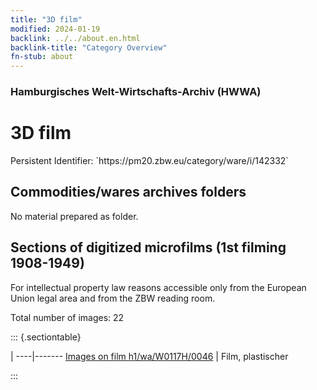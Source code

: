 ```yaml
---
title: "3D film"
modified: 2024-01-19
backlink: ../../about.en.html
backlink-title: "Category Overview"
fn-stub: about
---
```


### Hamburgisches Welt-Wirtschafts-Archiv (HWWA)

# 3D film

<div class="hint">Persistent Identifier: `https://pm20.zbw.eu/category/ware/i/142332`</div>







## Commodities/wares archives folders





No material prepared as folder.



<a id="filmsections" />

## Sections of digitized microfilms (1st filming 1908-1949)

<p>For intellectual property law reasons accessible only from the European Union legal area and from the ZBW reading room.</p>



<p>Total number of images: 22</p>




::: {.sectiontable}

 | 
----|-------
<a class="btn" href="https://pm20.zbw.eu/film/h1/wa/W0117H/0046" rel="nofollow">Images on film h1/wa/W0117H/0046</a> | Film, plastischer


:::
















